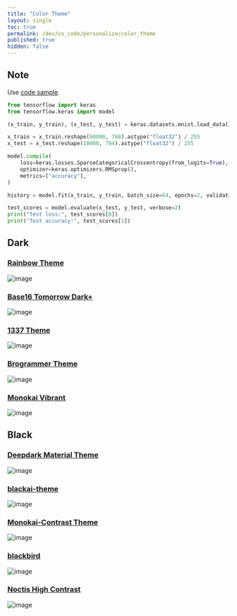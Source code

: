 ```yaml
---
title: "Color Theme"
layout: single
toc: true
permalink: /dev/vs_code/personalize/color_theme
published: true
hidden: false
---
```


<head>
  <base target="_blank">
</head>



## Note

Use [code sample](https://www.tensorflow.org/guide/keras/functional#training_evaluation_and_inference).

```python
from tensorflow import keras
from tensorflow.keras import model

(x_train, y_train), (x_test, y_test) = keras.datasets.mnist.load_data()

x_train = x_train.reshape(60000, 784).astype("float32") / 255
x_test = x_test.reshape(10000, 784).astype("float32") / 255

model.compile(
    loss=keras.losses.SparseCategoricalCrossentropy(from_logits=True),
    optimizer=keras.optimizers.RMSprop(),
    metrics=["accuracy"],
)

history = model.fit(x_train, y_train, batch_size=64, epochs=2, validation_split=0.2)

test_scores = model.evaluate(x_test, y_test, verbose=2)
print("Test loss:", test_scores[0])
print("Test accuracy:", test_scores[1])
```



## Dark

### [Rainbow Theme](https://marketplace.visualstudio.com/items?itemName=Saikumarchinna.rainbow)
![image](https://user-images.githubusercontent.com/92285528/141643050-16e87a17-7a06-40de-916f-e068ee6ce3ca.png)

### [Base16 Tomorrow Dark+](https://marketplace.visualstudio.com/items?itemName=emily-curry.base16-tomorrow-dark-vscode)
![image](https://user-images.githubusercontent.com/92285528/141643073-05c5f05a-8a2e-4207-8fa4-2e1296bcfc7e.png)

### [1337 Theme](https://marketplace.visualstudio.com/items?itemName=ms-vscode.Theme-1337)
![image](https://user-images.githubusercontent.com/92285528/141642958-1445b376-b20e-4494-bc99-9d1297d94c07.png)

### [Brogrammer Theme](https://marketplace.visualstudio.com/items?itemName=gerane.Theme-Brogrammer)
![image](https://user-images.githubusercontent.com/92285528/141642993-ddeb9b39-5a7d-496c-9204-93bfdfdc1fd0.png)

### [Monokai Vibrant](https://marketplace.visualstudio.com/items?itemName=s3gf4ult.monokai-vibrant)
![image](https://user-images.githubusercontent.com/92285528/141643018-6c60a8d2-70ba-4092-910a-7224a4737cd5.png)



## Black

### [Deepdark Material Theme](https://marketplace.visualstudio.com/items?itemName=Nimda.deepdark-material)
![image](https://user-images.githubusercontent.com/92285528/141643004-9d628161-569b-4d2a-81ae-31ea67531a7e.png)

### [blackai-theme](https://marketplace.visualstudio.com/items?itemName=asilverio.blackai-visual-studio-code)
![image](https://user-images.githubusercontent.com/92285528/141642978-b0ce1d3c-c041-4493-9dd1-5e202b2de150.png)

### [Monokai-Contrast Theme](https://marketplace.visualstudio.com/items?itemName=gerane.Theme-Monokai-Contrast)
![image](https://user-images.githubusercontent.com/92285528/141643026-2750b814-410b-49f2-bbf0-fffc3935eca7.png)

### [blackbird](https://marketplace.visualstudio.com/items?itemName=MattGleich.theme-blackbird)
![image](https://user-images.githubusercontent.com/92285528/141642986-c63e6609-7179-4552-a2b9-e182c414579c.png)

### [Noctis High Contrast](https://marketplace.visualstudio.com/items?itemName=Kamen.noctis-high-contrast)
![image](https://user-images.githubusercontent.com/92285528/141643039-26f4f09f-ee43-4ae7-aa96-0a78e2e285e1.png)

